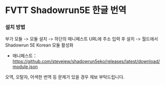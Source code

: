 # FVTT Shadowrun5E 한글 번역

### 설치 방법
부가 모듈 -> 모듈 설치 -> 하단의 매니페스트 URL에 주소 입력 후 설치 -> 월드에서 Shadowrun 5E Korean 모듈 활성화

* 매니페스트： https://github.com/stevejew/shadowrun5eko/releases/latest/download/module.json

오역, 오탈자, 어색한 번역 등 문제가 있을 경우 제보 부탁드립니다.
